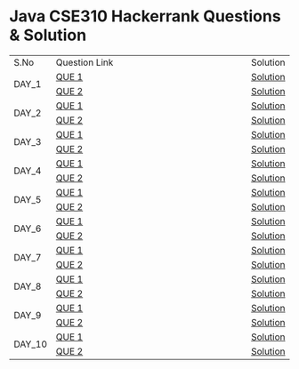 <html>
   
   <h1>Java CSE310 Hackerrank Questions & Solution</h1>
   <table style="text-align: center ,border:1px solid black,width:100%">
    <tr>
        <td id="left">S.No</td>
        <td id="center",>Question Link</td>
        <td id="right">Solution</td>
    </tr>
    <tr>
        <td rowspan="2",style="white-space: nowrap, width:30%">DAY_1</td>
        <td style="width:90%"><a href="https://www.hackerrank.com/contests/cse310-26108-day1/challenges/cse310-w1-28845-1">QUE 1</a></td>
        <td style="white-space: nowrap"><a href="https://github.com/hrongit/JavaCSE310/blob/main/DAY1_Q1.java">Solution</a></td>
    </tr>
    <tr>
        <td style="width:90%"><a href="https://www.hackerrank.com/contests/cse310-26108-day1/challenges/cse310-week1-2">QUE 2</a></td>
        <td style="white-space: nowrap"><a href="https://github.com/hrongit/JavaCSE310/blob/main/DAY1_Q2.java">Solution</a></td>
    </tr>
    <tr>
        <td rowspan="2",style="white-space: nowrap, width:20%">DAY_2</td>
        <td style="width:90%"><a href="https://www.hackerrank.com/contests/cse310-26108-day2/challenges/absolute-value-26699-1">QUE 1</a></td>
        <td style="white-space: nowrap"><a href="https://github.com/hrongit/JavaCSE310/blob/main/DAY2_Q1.java">Solution</a></td>
    </tr>
    <tr>
        <td style="width:90%"><a href="https://www.hackerrank.com/contests/cse310-26108-day2/challenges/week1-26699-2">QUE 2</a></td>
        <td style="white-space: nowrap"><a href="https://github.com/hrongit/JavaCSE310/blob/main/DAY2_Q2.java">Solution</a></td>
    </tr>
    <tr>
        <td rowspan="2",style="white-space: nowrap, width:20%">DAY_3</td>
        <td style="width:90%"><a href="https://www.hackerrank.com/contests/cse310-26108-day3/challenges/cse310-16915-1">QUE 1</a></td>
        <td style="white-space: nowrap"><a href="https://github.com/hrongit/JavaCSE310/blob/main/DAY3_Q1.java">Solution</a></td>
    </tr>
    <tr>
        <td style="width:90%"><a href="https://www.hackerrank.com/contests/cse310-26108-day3/challenges/cse310-arithmetic-operation">QUE 2</a></td>
        <td style="white-space: nowrap"><a href="https://github.com/hrongit/JavaCSE310/blob/main/DAY3_Q2.java">Solution</a></td>
    </tr>
    <tr>
        <td rowspan="2",style="white-space: nowrap, width:20%">DAY_4</td>
        <td style="width:90%"><a href="https://www.hackerrank.com/contests/cse310-26108-day4/challenges/cse310-max-week1-2">QUE 1</a></td>
        <td style="white-space: nowrap"><a href="https://github.com/hrongit/JavaCSE310/blob/main/DAY4_Q1.java">Solution</a></td>
    </tr>
    <tr>
        <td style="width:90%"><a href="https://www.hackerrank.com/contests/cse310-26108-day4/challenges/w1-p1-16920">QUE 2</a></td>
        <td style="white-space: nowrap"><a href="https://github.com/hrongit/JavaCSE310/blob/main/DAY4_Q2.java">Solution</a></td>
    </tr>
    <tr>
        <td rowspan="2",style="white-space: nowrap, width:20%">DAY_5</td>
        <td style="width:90%"><a href="https://www.hackerrank.com/contests/cse310-26108-day5/challenges/cse310-21482-1">QUE 1</a></td>
        <td style="white-space: nowrap"><a href="https://github.com/hrongit/JavaCSE310/blob/main/DAY5_Q1.java">Solution</a></td>
    </tr>
    <tr>
        <td style="width:90%"><a href="https://www.hackerrank.com/contests/cse310-26108-day5/challenges/cse310-w1-27947">QUE 2</a></td>
        <td style="white-space: nowrap"><a href="https://github.com/hrongit/JavaCSE310/blob/main/DAY5_Q2.java">Solution</a></td>
    </tr>
    <tr>
        <td rowspan="2",style="white-space: nowrap, width:20%">DAY_6</td>
        <td style="width:90%"><a href="https://www.hackerrank.com/contests/cse310-26108-day6/challenges/cse310-w2-1">QUE 1</a></td>
        <td style="white-space: nowrap"><a href="https://github.com/hrongit/JavaCSE310/blob/main/DAY6_Q1.java">Solution</a></td>
    </tr>
    <tr>
        <td style="width:90%"><a href="https://www.hackerrank.com/contests/cse310-26108-day6/challenges/cse310-26108-w2">QUE 2</a></td>
        <td style="white-space: nowrap"><a href="https://github.com/hrongit/JavaCSE310/blob/main/DAY6_Q2.java">Solution</a></td>
    </tr>
    <tr>
        <td rowspan="2",style="white-space: nowrap, width:20%">DAY_7</td>
        <td style="width:90%"><a href="https://www.hackerrank.com/contests/cse310-26108-day7/challenges/absolute-value-26699-1">QUE 1</a></td>
        <td style="white-space: nowrap"><a href="https://github.com/hrongit/JavaCSE310/blob/main/DAY7_Q1.java">Solution</a></td>
    </tr>
    <tr>
        <td style="width:90%"><a href="https://www.hackerrank.com/contests/cse310-26108-day7/challenges/week2-26699-1-1">QUE 2</a></td>
        <td style="white-space: nowrap"><a href="https://github.com/hrongit/JavaCSE310/blob/main/DAY7_Q2.java">Solution</a></td>
    </tr>
    <tr>
        <td rowspan="2",style="white-space: nowrap, width:20%">DAY_8</td>
        <td style="width:90%"><a href="https://www.hackerrank.com/contests/cse310-26108-day8/challenges/29565-w2-p1">QUE 1</a></td>
        <td style="white-space: nowrap"><a href="https://github.com/hrongit/JavaCSE310/blob/main/DAY8_Q1.java">Solution</a></td>
    </tr>
    <tr>
        <td style="width:90%"><a href="https://www.hackerrank.com/contests/cse310-26108-day8/challenges/26121-w2-p1">QUE 2</a></td>
        <td style="white-space: nowrap"><a href="https://github.com/hrongit/JavaCSE310/blob/main/DAY8_Q2.java">Solution</a></td>
    </tr>
    <tr>
        <td rowspan="2",style="white-space: nowrap, width:20%">DAY_9</td>
        <td style="width:90%"><a href="https://www.hackerrank.com/contests/cse310-26108-day9/challenges/cse310-28845-w2-2">QUE 1</a></td>
        <td style="white-space: nowrap"><a href="https://github.com/hrongit/JavaCSE310/blob/main/DAY9_Q1.java">Solution</a></td>
    </tr>
    <tr>
        <td style="width:90%"><a href="https://www.hackerrank.com/contests/cse310-26108-day9/challenges/cse310-w2-2">QUE 2</a></td>
        <td style="white-space: nowrap"><a href="https://github.com/hrongit/JavaCSE310/blob/main/DAY9_Q2.java">Solution</a></td>
    </tr>
    <tr>
        <td rowspan="2",style="white-space: nowrap, width:20%">DAY_10</td>
        <td style="width:90%"><a href="https://www.hackerrank.com/contests/cse310-26108-day10/challenges/cse310-21482-week2-1">QUE 1</a></td>
        <td style="white-space: nowrap"><a href="https://github.com/hrongit/JavaCSE310/blob/main/DAY10_Q1.java">Solution</a></td>
    </tr>
    <tr>
        <td style="width:90%"><a href="https://www.hackerrank.com/contests/cse310-26108-day10/challenges/cse310-w3-27947">QUE 2</a></td>
        <td style="white-space: nowrap"><a href="https://github.com/hrongit/JavaCSE310/blob/main/DAY10_Q2.java">Solution</a></td>
    </tr>

</table>

</html>

